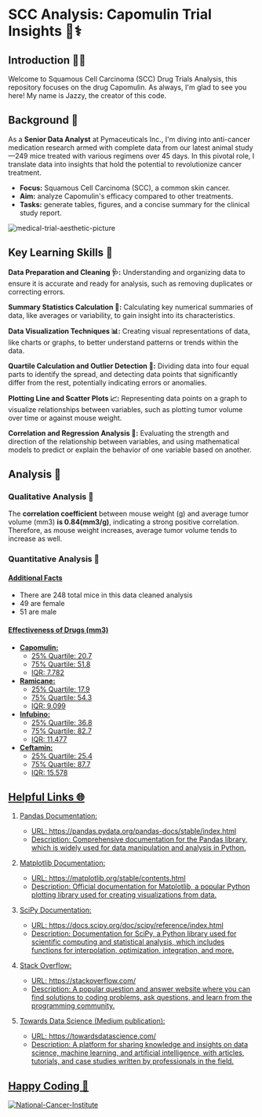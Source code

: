 # SCC Analysis: Capomulin Trial Insights 💉⚕️

## Introduction 👩‍⚕️
Welcome to Squamous Cell Carcinoma (SCC) Drug Trials Analysis, this repository focuses on the drug Capomulin. As always, I'm glad to see you here! My name is Jazzy, the creator of this code. 

## Background 🧪
As a **Senior Data Analyst** at Pymaceuticals Inc., I'm diving into anti-cancer medication research armed with complete data from our latest animal study—249 mice treated with various regimens over 45 days. In this pivotal role, I translate data into insights that hold the potential to revolutionize cancer treatment.
- **Focus:** Squamous Cell Carcinoma (SCC), a common skin cancer.
- **Aim:** analyze Capomulin's efficacy compared to other treatments.
- **Tasks:** generate tables, figures, and a concise summary for the clinical study report.

![medical-trial-aesthetic-picture](https://images.unsplash.com/photo-1532187863486-abf9dbad1b69?q=80&w=600&auto=format&fit=crop&ixlib=rb-4.0.3&ixid=M3wxMjA3fDB8MHxwaG90by1wYWdlfHx8fGVufDB8fHx8fA%3D%3D) 


## Key Learning Skills 🧫
**Data Preparation and Cleaning 🩺:**
Understanding and organizing data to ensure it is accurate and ready for analysis, such as removing duplicates or correcting errors.

**Summary Statistics Calculation 🧾:**
Calculating key numerical summaries of data, like averages or variability, to gain insight into its characteristics.

**Data Visualization Techniques 📊:** 
Creating visual representations of data, like charts or graphs, to better understand patterns or trends within the data.

**Quartile Calculation and Outlier Detection 🔎:**
Dividing data into four equal parts to identify the spread, and detecting data points that significantly differ from the rest, potentially indicating errors or anomalies.

**Plotting Line and Scatter Plots 📈:**
Representing data points on a graph to visualize relationships between variables, such as plotting tumor volume over time or against mouse weight.
    
**Correlation and Regression Analysis 🧠:**
Evaluating the strength and direction of the relationship between variables, and using mathematical models to predict or explain the behavior of one variable based on another.

## Analysis 💊
### **Qualitative Analysis** 📝

The **correlation coefficient** between mouse weight (g) and average tumor volume (mm3) **is 0.84(mm3/g)**, indicating a strong positive correlation. Therefore, as mouse weight increases, average tumor volume tends to increase as well.

### **Quantitative Analysis** 💉

#### <u>Additional Facts</u>
- There are 248 total mice in this data cleaned analysis
- 49 are female
- 51 are male


#### <u>Effectiveness of Drugs (mm3)
- **Capomulin:**
    - 25% Quartile: 20.7
    - 75% Quartile: 51.8
    - IQR: 7.782
- **Ramicane:**
    - 25% Quartile: 17.9
    - 75% Quartile: 54.3
    - IQR: 9.099
- **Infubino:**
    - 25% Quartile: 36.8
    - 75% Quartile: 82.7
    - IQR: 11.477
- **Ceftamin:**
    - 25% Quartile: 25.4
    - 75% Quartile: 87.7
    - IQR: 15.578  

## Helpful Links 🌐
1. Pandas Documentation:
    - URL: https://pandas.pydata.org/pandas-docs/stable/index.html
    - Description: Comprehensive documentation for the Pandas library, which is widely used for data manipulation and analysis in Python.

2. Matplotlib Documentation:
    - URL: https://matplotlib.org/stable/contents.html
    - Description: Official documentation for Matplotlib, a popular Python plotting library used for creating visualizations from data.

3. SciPy Documentation:
    - URL: https://docs.scipy.org/doc/scipy/reference/index.html
    - Description: Documentation for SciPy, a Python library used for scientific computing and statistical analysis, which includes functions for interpolation, optimization, integration, and more.

4. Stack Overflow:
    - URL: https://stackoverflow.com/
    - Description: A popular question and answer website where you can find solutions to coding problems, ask questions, and learn from the programming community.

5. Towards Data Science (Medium publication):
    - URL: https://towardsdatascience.com/
    - Description: A platform for sharing knowledge and insights on data science, machine learning, and artificial intelligence, with articles, tutorials, and case studies written by professionals in the field.


## Happy Coding 🎉

![National-Cancer-Institute](https://images.unsplash.com/photo-1631557676757-fcc7b1160be8?q=80&w=600&auto=format&fit=crop&ixlib=rb-4.0.3&ixid=M3wxMjA3fDB8MHxwaG90by1wYWdlfHx8fGVufDB8fHx8fA%3D%3D)


